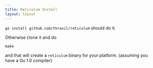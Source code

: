 ```yaml
---
title: Reticulum Install
layout: layout
---
```


`go install github.com/thraxil/reticulum` should do it.

Otherwise clone it and do

    make

and that will create a `reticulum` binary for your platform. (assuming
you have a Go 1.0 compiler)
